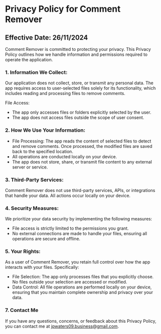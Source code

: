 # Privacy Policy for Comment Remover
## Effective Date: 26/11/2024

Comment Remover is committed to protecting your privacy. This Privacy Policy outlines how we handle information and permissions required to operate the application.

### 1. Information We Collect:
Our application does not collect, store, or transmit any personal data. The app requires access to user-selected files solely for its functionality, which includes reading and processing files to remove comments.

File Access:
<ul>
	<li>The app only accesses files or folders explicitly selected by the user.</li>
	<li>The app does not access files outside the scope of user consent.</li>
</ul>

### 2. How We Use Your Information:
<ul>
	<li>File Processing: The app reads the content of selected files to detect and remove comments. Once processed, the modified files are saved back to the specified location.</li>
	<li>All operations are conducted locally on your device.</li>
	<li>The app does not store, share, or transmit file content to any external server or service.</li>
</ul>

### 3. Third-Party Services:
Comment Remover does not use third-party services, APIs, or integrations that handle your data. All actions occur locally on your device.

### 4. Security Measures:
We prioritize your data security by implementing the following measures:
<ul>
  <li>File access is strictly limited to the permissions you grant.</li>
	<li>No external connections are made to handle your files, ensuring all operations are secure and offline.</li>
</ul>

### 5. Your Rights:
As a user of Comment Remover, you retain full control over how the app interacts with your files. Specifically:
<ul>
  <li>File Selection: The app only processes files that you explicitly choose. No files outside your selection are accessed or modified.</li>
  <li>Data Control: All file operations are performed locally on your device, ensuring that you maintain complete ownership and privacy over your data.</li>
</ul>
  
### 7. Contact Me
If you have any questions, concerns, or feedback about this Privacy Policy, you can contact me at [jpwaters09.business@gmail.com](mailto:jpwaters09.business@gmail.com).
